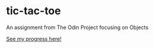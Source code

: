# tic-tac-toe
An assignment from The Odin Project focusing on Objects

[See my progress here!](https://TYLPHE.github.io/tic-tac-toe/)
